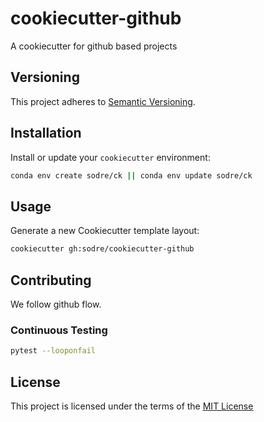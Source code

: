 # cookiecutter-github
A cookiecutter for github based projects

## Versioning
This project adheres to [Semantic Versioning](http://semver.org/).

## Installation
Install or update your `cookiecutter` environment:
```bash
conda env create sodre/ck || conda env update sodre/ck
```

## Usage
Generate a new Cookiecutter template layout:
```bash
cookiecutter gh:sodre/cookiecutter-github
```

## Contributing
We follow github flow.

### Continuous Testing
```bash
pytest --looponfail
```

## License
This project is licensed under the terms of the [MIT License](/LICENSE)
